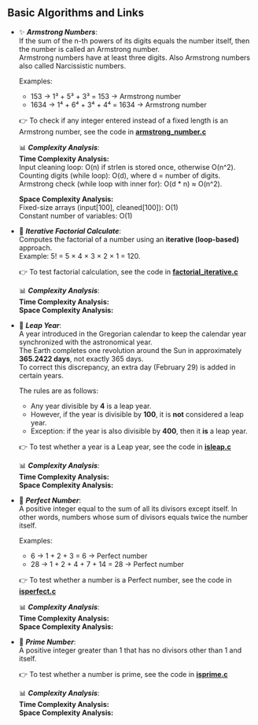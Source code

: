 ## Basic Algorithms and Links

- ✨ ***Armstrong Numbers***:  
  If the sum of the n-th powers of its digits equals the number itself, then the number is called an Armstrong number.  
  Armstrong numbers have at least three digits. Also Armstrong numbers also called Narcissistic numbers.

  Examples:  
  - 153 → 1³ + 5³ + 3³ = 153 → Armstrong number  
  - 1634 → 1⁴ + 6⁴ + 3⁴ + 4⁴ = 1634 → Armstrong number  

  👉 To check if any integer entered instead of a fixed length is an Armstrong number, see the code in [**armstrong_number.c**](./armstrong_number.c) 

   📊 ***Complexity Analysis***:  
    **Time Complexity Analysis:**  
    Input cleaning loop: O(n) if strlen is stored once, otherwise O(n^2).  
    Counting digits (while loop): O(d), where d = number of digits.  
    Armstrong check (while loop with inner for): O(d * n) ≈ O(n^2).  
  
    **Space Complexity Analysis:**  
    Fixed-size arrays (input[100], cleaned[100]): O(1)  
    Constant number of variables: O(1)  

- 🔁 ***Iterative Factorial Calculate***:  
  Computes the factorial of a number using an **iterative (loop-based)** approach.  
  Example: 5! = 5 × 4 × 3 × 2 × 1 = 120.  

  👉 To test factorial calculation, see the code in [**factorial_iterative.c**](./factorial_iterative.c)  

   📊 ***Complexity Analysis***:  
    **Time Complexity Analysis:**  
    **Space Complexity Analysis:**  

- 📅 ***Leap Year***:  
  A year introduced in the Gregorian calendar to keep the calendar year synchronized with the astronomical year.  
  The Earth completes one revolution around the Sun in approximately **365.2422 days**, not exactly 365 days.  
  To correct this discrepancy, an extra day (February 29) is added in certain years.  

  The rules are as follows:  
  - Any year divisible by **4** is a leap year.  
  - However, if the year is divisible by **100**, it is **not** considered a leap year.  
  - Exception: if the year is also divisible by **400**, then it **is** a leap year.  

  👉 To test whether a year is a Leap year, see the code in [**isleap.c**](./isleap.c)  

  📊 ***Complexity Analysis***:  
  **Time Complexity Analysis:**  
  **Space Complexity Analysis:**  

- 💎 ***Perfect Number***:  
  A positive integer equal to the sum of all its divisors except itself.  In other words, numbers whose sum of divisors equals twice the number itself.

  Examples:  
  - 6 → 1 + 2 + 3 = 6 → Perfect number  
  - 28 → 1 + 2 + 4 + 7 + 14 = 28 → Perfect number  

  👉 To test whether a number is a Perfect number, see the code in [**isperfect.c**](./isperfect.c)  
    
     📊 ***Complexity Analysis***:  
      **Time Complexity Analysis:**  
      **Space Complexity Analysis:**  

- 🔑 ***Prime Number***:  
  A positive integer greater than 1 that has no divisors other than 1 and itself.  

  👉 To test whether a number is prime, see the code in [**isprime.c**](./isprime.c)  

   📊 ***Complexity Analysis***:  
    **Time Complexity Analysis:**  
    **Space Complexity Analysis:**  



